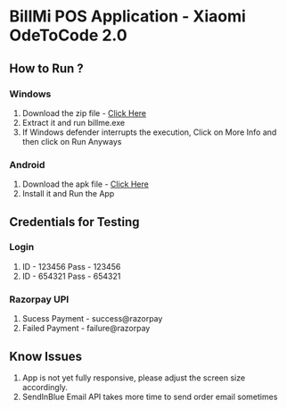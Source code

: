 # BillMi POS Application - Xiaomi OdeToCode 2.0

## How to Run ?

### Windows
1. Download the zip file - [Click Here](https://github.com/chandansgowda/billmi/releases/download/billmi-windows/billmi-windows.zip)
2. Extract it and run billme.exe
3. If Windows defender interrupts the execution, Click on More Info and then click on Run Anyways

### Android
1. Download the apk file - [Click Here](https://github.com/chandansgowda/billmi/releases/download/billmi-android/billmi.apk)
2. Install it and Run the App

## Credentials for Testing
### Login
1. ID - 123456 Pass - 123456
2. ID - 654321 Pass - 654321
### Razorpay UPI
1. Sucess Payment - success@razorpay
2. Failed Payment - failure@razorpay

## Know Issues
1. App is not yet fully responsive, please adjust the screen size accordingly.
2. SendInBlue Email API takes more time to send order email sometimes
